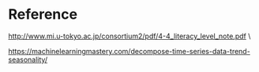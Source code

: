 # Reference

http://www.mi.u-tokyo.ac.jp/consortium2/pdf/4-4_literacy_level_note.pdf \

https://machinelearningmastery.com/decompose-time-series-data-trend-seasonality/